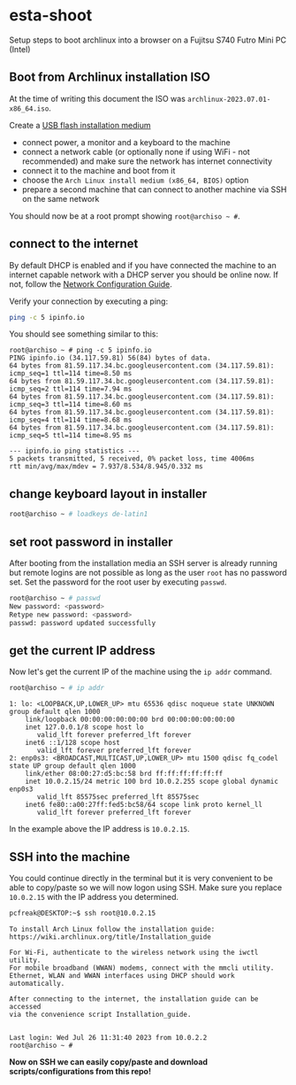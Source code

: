 # esta-shoot
Setup steps to boot archlinux into a browser on a Fujitsu S740 Futro Mini PC (Intel)

## Boot from Archlinux installation ISO

At the time of writing this document the ISO was `archlinux-2023.07.01-x86_64.iso`.

Create a [USB flash installation medium](https://wiki.archlinux.org/title/USB_flash_installation_medium)

- connect power, a monitor and a keyboard to the machine
- connect a network cable (or optionally none if using WiFi - not recommended) and make sure the network has internet connectivity
- connect it to the machine and boot from it
- choose the `Arch Linux install medium (x86_64, BIOS)` option
- prepare a second machine that can connect to another machine via SSH on the same network

You should now be at a root prompt showing `root@archiso ~ #`.

## connect to the internet

By default DHCP is enabled and if you have connected the machine to an internet capable network with a DHCP server you should be online now. If not, follow the [Network Configuration Guide](https://wiki.archlinux.org/title/Network_configuration).

Verify your connection by executing a ping:

```bash
ping -c 5 ipinfo.io
```

You should see something similar to this:

```
root@archiso ~ # ping -c 5 ipinfo.io
PING ipinfo.io (34.117.59.81) 56(84) bytes of data.
64 bytes from 81.59.117.34.bc.googleusercontent.com (34.117.59.81): icmp_seq=1 ttl=114 time=8.50 ms
64 bytes from 81.59.117.34.bc.googleusercontent.com (34.117.59.81): icmp_seq=2 ttl=114 time=7.94 ms
64 bytes from 81.59.117.34.bc.googleusercontent.com (34.117.59.81): icmp_seq=3 ttl=114 time=8.60 ms
64 bytes from 81.59.117.34.bc.googleusercontent.com (34.117.59.81): icmp_seq=4 ttl=114 time=8.68 ms
64 bytes from 81.59.117.34.bc.googleusercontent.com (34.117.59.81): icmp_seq=5 ttl=114 time=8.95 ms

--- ipinfo.io ping statistics ---
5 packets transmitted, 5 received, 0% packet loss, time 4006ms
rtt min/avg/max/mdev = 7.937/8.534/8.945/0.332 ms
```
## change keyboard layout in installer

```bash
root@archiso ~ # loadkeys de-latin1
```

## set root password in installer

After booting from the installation media an SSH server is already running but remote logins are not possible as long as the user `root` has no password set.
Set the password for the root user by executing `passwd`.

```bash
root@archiso ~ # passwd
New password: <password>
Retype new password: <password>
passwd: password updated successfully
```

## get the current IP address

Now let's get the current IP of the machine using the `ip addr` command.

```bash
root@archiso ~ # ip addr
```

```
1: lo: <LOOPBACK,UP,LOWER_UP> mtu 65536 qdisc noqueue state UNKNOWN group default qlen 1000
    link/loopback 00:00:00:00:00:00 brd 00:00:00:00:00:00
    inet 127.0.0.1/8 scope host lo
       valid_lft forever preferred_lft forever
    inet6 ::1/128 scope host
       valid_lft forever preferred_lft forever
2: enp0s3: <BROADCAST,MULTICAST,UP,LOWER_UP> mtu 1500 qdisc fq_codel state UP group default qlen 1000
    link/ether 08:00:27:d5:bc:58 brd ff:ff:ff:ff:ff:ff
    inet 10.0.2.15/24 metric 100 brd 10.0.2.255 scope global dynamic enp0s3
       valid_lft 85575sec preferred_lft 85575sec
    inet6 fe80::a00:27ff:fed5:bc58/64 scope link proto kernel_ll
       valid_lft forever preferred_lft forever
```

In the example above the IP address is `10.0.2.15`.

## SSH into the machine

You could continue directly in the terminal but it is very convenient to be able to copy/paste so we will now logon using SSH. Make sure you replace `10.0.2.15` with the IP address you determined.

```bash
pcfreak@DESKTOP:~$ ssh root@10.0.2.15
```

```
To install Arch Linux follow the installation guide:
https://wiki.archlinux.org/title/Installation_guide

For Wi-Fi, authenticate to the wireless network using the iwctl utility.
For mobile broadband (WWAN) modems, connect with the mmcli utility.
Ethernet, WLAN and WWAN interfaces using DHCP should work automatically.

After connecting to the internet, the installation guide can be accessed
via the convenience script Installation_guide.


Last login: Wed Jul 26 11:31:40 2023 from 10.0.2.2
root@archiso ~ #
```

**Now on SSH we can easily copy/paste and download scripts/configurations from this repo!**
